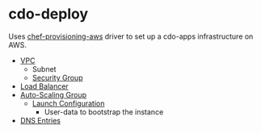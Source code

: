 # cdo-deploy

Uses [chef-provisioning-aws](https://github.com/chef/chef-provisioning-aws) driver to set up a cdo-apps infrastructure on AWS.

- [VPC](http://docs.aws.amazon.com/AmazonVPC/latest/UserGuide)
  - Subnet
  - [Security Group](http://docs.aws.amazon.com/AmazonVPC/latest/UserGuide/VPC_SecurityGroups.html)
- [Load Balancer](http://docs.aws.amazon.com/ElasticLoadBalancing/latest/DeveloperGuide)
- [Auto-Scaling Group](http://docs.aws.amazon.com/AutoScaling/latest/DeveloperGuide)
  - [Launch Configuration](http://docs.aws.amazon.com/AutoScaling/latest/DeveloperGuide/LaunchConfiguration.html)
    - User-data to bootstrap the instance
- [DNS Entries](http://docs.aws.amazon.com/Route53/latest/DeveloperGuide)
